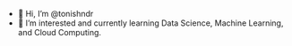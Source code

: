 - 👋 Hi, I’m @tonishndr
- 👀 I’m interested and currently learning Data Science, Machine Learning, and Cloud Computing.


<!---
tonishndr/tonishndr is a ✨ special ✨ repository because its `README.md` (this file) appears on your GitHub profile.
You can click the Preview link to take a look at your changes.
--->
